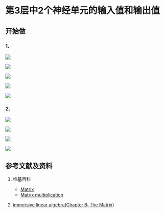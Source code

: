 # 第3层中2个神经单元的输入值和输出值

## 开始做

### 1. 

![](/images/体验神经网络中的数学原理/第3层中2个神经单元的输入值和输出值/1a00.jpg)

![](/images/体验神经网络中的数学原理/第3层中2个神经单元的输入值和输出值/1a0.jpg)

![](/images/体验神经网络中的数学原理/第3层中2个神经单元的输入值和输出值/1a1.jpg)

![](/images/体验神经网络中的数学原理/第3层中2个神经单元的输入值和输出值/1a2.jpg)

![](/images/体验神经网络中的数学原理/第3层中2个神经单元的输入值和输出值/1a3.jpg)


### 2.

![](/images/体验神经网络中的数学原理/第3层中2个神经单元的输入值和输出值/2a0.jpg)

![](/images/体验神经网络中的数学原理/第3层中2个神经单元的输入值和输出值/2a1.jpg)

![](/images/体验神经网络中的数学原理/第3层中2个神经单元的输入值和输出值/2a2.jpg)

![](/images/体验神经网络中的数学原理/第3层中2个神经单元的输入值和输出值/2a3.jpg)


## 参考文献及资料

1. 维基百科
	- [Matrix](https://en.wikipedia.org/wiki/Matrix_(mathematics)) 
	- [Matrix multiplication](https://en.wikipedia.org/wiki/Matrix_multiplication) 

2. [immersive linear algebra(Chapter 6: The Matrix)](http://immersivemath.com/ila/ch06_matrices/ch06.html)